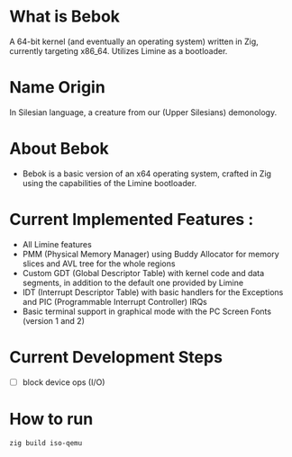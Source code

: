 # What is Bebok
A 64-bit kernel (and eventually an operating system) written in Zig, currently targeting x86_64. Utilizes Limine as a bootloader.

# Name Origin
In Silesian language, a creature from our (Upper Silesians) demonology. 

# About Bebok
- Bebok is a basic version of an x64 operating system, crafted in Zig using the capabilities of the Limine bootloader.

# Current Implemented Features :
- All Limine features
- PMM (Physical Memory Manager) using Buddy Allocator for memory slices and AVL tree for the whole regions
- Custom GDT (Global Descriptor Table) with kernel code and data segments, in addition to the default one provided by Limine
- IDT (Interrupt Descriptor Table) with basic handlers for the Exceptions and PIC (Programmable Interrupt Controller) IRQs
- Basic terminal support in graphical mode with the PC Screen Fonts (version 1 and 2)

# Current Development Steps
- [ ] block device ops (I/O) 

# How to run
```bash
zig build iso-qemu 
```